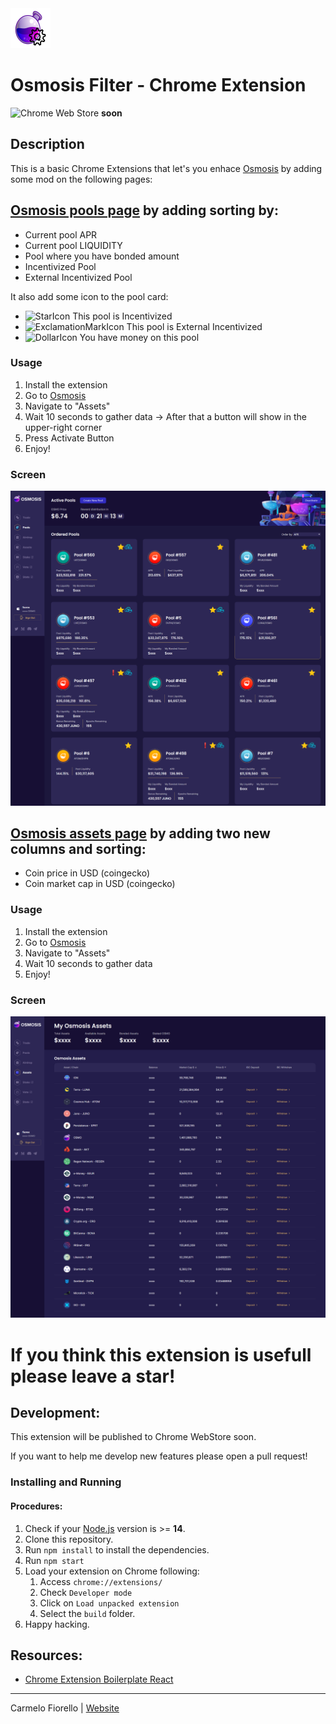 <img src="src/assets/img/icon-128.png" width="64"/>

# Osmosis Filter - Chrome Extension
![Chrome Web Store](https://img.shields.io/chrome-web-store/v/ddddddddd) **soon**

## Description

This is a basic Chrome Extensions that let's you enhace [Osmosis](https://app.osmosis.zone/) by adding some mod on the following pages:

## [Osmosis pools page](https://app.osmosis.zone/pools) by adding sorting by:

- Current pool APR
- Current pool LIQUIDITY
- Pool where you have bonded amount
- Incentivized Pool
- External Incentivized Pool

It also add some icon to the pool card:

- ![StarIcon](https://img.icons8.com/fluency/45/000000/star.png) This pool is Incentivized
- ![ExclamationMarkIcon](https://img.icons8.com/emoji/45/000000/exclamation-mark-emoji.png) This pool is External Incentivized
- ![DollarIcon](https://img.icons8.com/external-kiranshastry-gradient-kiranshastry/45/000000/external-dollar-banking-and-finance-kiranshastry-gradient-kiranshastry.png) You have money on this pool


### Usage

1. Install the extension
2. Go to [Osmosis](https://app.osmosis.zone)
3. Navigate to "Assets"
4. Wait 10 seconds to gather data -> After that a button will show in the upper-right corner
5. Press Activate Button
6. Enjoy!

### Screen
![pools](https://raw.githubusercontent.com/dj-fiorex/osmosis-filter/main/screens/pools.png)

## [Osmosis assets page](https://app.osmosis.zone/assets) by adding two new columns and sorting:

- Coin price in USD (coingecko)
- Coin market cap in USD (coingecko)

### Usage

1. Install the extension
2. Go to [Osmosis](https://app.osmosis.zone)
3. Navigate to "Assets"
4. Wait 10 seconds to gather data
5. Enjoy!

### Screen
![assets](https://raw.githubusercontent.com/dj-fiorex/osmosis-filter/main/screens/assets.png)

# If you think this extension is usefull please leave a star!

## Development:

This extension will be published to Chrome WebStore soon.

If you want to help me develop new features please open a pull request!

### Installing and Running

#### Procedures:

1. Check if your [Node.js](https://nodejs.org/) version is >= **14**.
2. Clone this repository.
3. Run `npm install` to install the dependencies.
4. Run `npm start`
5. Load your extension on Chrome following:
   1. Access `chrome://extensions/`
   2. Check `Developer mode`
   3. Click on `Load unpacked extension`
   4. Select the `build` folder.
6. Happy hacking.

## Resources:

- [Chrome Extension Boilerplate React](https://github.com/lxieyang/chrome-extension-boilerplate-react)

---

Carmelo Fiorello | [Website](https://carmelofiorello.com)
